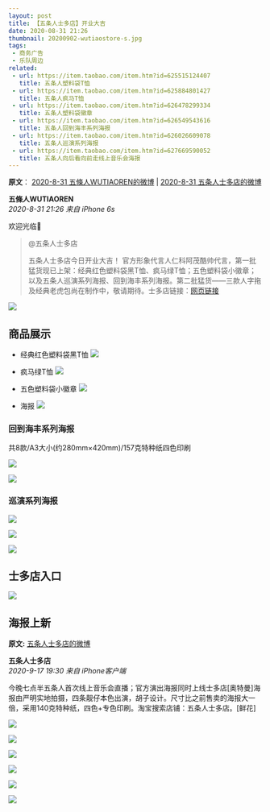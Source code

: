 ```yaml
---
layout: post
title: 【五条人士多店】开业大吉
date: 2020-08-31 21:26
thumbnail: 20200902-wutiaostore-s.jpg
tags:
 - 商务广告
 - 乐队周边
related:
 - url: https://item.taobao.com/item.htm?id=625515124407
   title: 五条人塑料袋T恤
 - url: https://item.taobao.com/item.htm?id=625884801427
   title: 五条人疯马T恤
 - url: https://item.taobao.com/item.htm?id=626478299334
   title: 五条人塑料袋徽章
 - url: https://item.taobao.com/item.htm?id=626549543616
   title: 五条人回到海丰系列海报
 - url: https://item.taobao.com/item.htm?id=626026609078
   title: 五条人巡演系列海报
 - url: https://item.taobao.com/item.htm?id=627669590052
   title: 五条人向后看向前走线上音乐会海报
---
```


**原文**： [2020-8-31 五條人WUTIAOREN的微博](https://weibo.com/1767922590/Jiv8B6vGU) \| [2020-8-31 五条人士多店的微博](https://weibo.com/7493731962/JiuKoFisQ)


**五條人WUTIAOREN**  
*2020-8-31 21:26 来自 iPhone 6s*

欢迎光临👏

> @五条人士多店
>
> 五条人士多店今日开业大吉！ 官方形象代言人仁科阿茂酷帅代言，第一批猛货现已上架：经典红色塑料袋黑T恤、疯马绿T恤；五色塑料袋小徽章；以及五条人巡演系列海报、回到海丰系列海报。第二批猛货——三款人字拖及经典老虎包尚在制作中，敬请期待。士多店链接：[网页链接](https://shop565898707.taobao.com/)

![](https://wx4.sinaimg.cn/mw1024/008b8W0ygy1gia9lqbwtoj30rs12w1kx.jpg)

## 商品展示

* 经典红色塑料袋黑T恤
![](https://wx3.sinaimg.cn/mw1024/008b8W0ygy1gia9lpf7xcj30rs2zn7wh.jpg)

* 疯马绿T恤
![](https://wx3.sinaimg.cn/mw1024/008b8W0ygy1gia9lr9ly9j30rs2znhdt.jpg)

* 五色塑料袋小徽章
![](https://wx2.sinaimg.cn/mw1024/008b8W0ygy1gia9lsh56aj30rs2wwkjl.jpg)

* 海报
![](https://wx4.sinaimg.cn/mw1024/008b8W0ygy1gia9lu4onbj30rs2zc7wk.jpg)

### 回到海丰系列海报  
共8款/A3大小(约280mm×420mm)/157克特种纸四色印刷

![](https://img.alicdn.com/imgextra/i4/2208814128848/O1CN01AmsLSM2FER13HyULY_!!2208814128848.jpg)

![](https://gd2.alicdn.com/imgextra/i1/2208814128848/O1CN01j5EqrD2FER0ddQvZz_!!2208814128848.jpg)

### 巡演系列海报

![](https://img.alicdn.com/imgextra/i2/2208814128848/O1CN01L7Yuxu2FER0fbSuxt_!!2208814128848.jpg)

![](https://img.alicdn.com/imgextra/i3/2208814128848/O1CN01AXN4EH2FER0y8cmJR_!!2208814128848.jpg)

![](https://gd2.alicdn.com/imgextra/i3/2208814128848/O1CN01xbpSmZ2FER0UDeCY9_!!2208814128848.jpg)


## 士多店入口
![](https://wx3.sinaimg.cn/mw690/008b8W0ygy1gia9luut29j30rs12wn0x.jpg)

## 海报上新
**原文:** [五条人士多店的微博](https://weibo.com/7493731962/Jl4E5tCDE)

**五条人士多店**  
*2020-9-17 19:30 来自 iPhone客户端*

今晚七点半五条人首次线上音乐会直播；官方演出海报同时上线士多店[奥特曼]海报由严明实地拍摄，四条靓仔本色出演，胡子设计。尺寸比之前售卖的海报大一倍，采用140克特种纸，四色+专色印刷。淘宝搜索店铺：五条人士多店。[鲜花] ​​​​

![](https://img.alicdn.com/imgextra/i4/2208814128848/O1CN01pKbVRL2FER0tYZJbg_!!2208814128848.jpg)

![](https://wx3.sinaimg.cn/mw1024/008b8W0ygy1gitvcz3ofjj331z4wc4qr.jpg)

![](https://wx2.sinaimg.cn/mw1024/008b8W0ygy1gitvd475z3j34e62xl4r6.jpg)

![](https://wx1.sinaimg.cn/mw1024/008b8W0ygy1gitvfsnyvtj34h42zk7wy.jpg)

![](https://wx2.sinaimg.cn/mw1024/008b8W0ygy1gitvcv0rlqj324x2uku0x.jpg)

![](https://img.alicdn.com/imgextra/i2/2208814128848/O1CN01DDSJPc2FER0qozB99_!!2208814128848.jpg)
